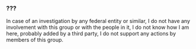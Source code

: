 ### ???
In case of an investigation by any federal entity or similar,
I do not have any involvement with this group or with the people in it,
I do not know how I am here, probably added by a third party,
I do not support any actions by members of this group.

<!--
**condone/condone** is a ✨ _special_ ✨ repository because its `README.md` (this file) appears on your GitHub profile.

Here are some ideas to get you started:

- 🔭 I’m currently working on ...
- 🌱 I’m currently learning ...
- 👯 I’m looking to collaborate on ...
- 🤔 I’m looking for help with ...
- 💬 Ask me about ...
- 📫 How to reach me: ...
- 😄 Pronouns: ...
- ⚡ Fun fact: ...
-->
